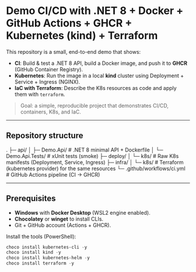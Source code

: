 # Demo CI/CD with .NET 8 + Docker + GitHub Actions + GHCR + Kubernetes (kind) + Terraform

This repository is a small, end-to-end demo that shows:

- **CI**: Build & test a .NET 8 API, build a Docker image, and push it to **GHCR** (GitHub Container Registry).
- **Kubernetes**: Run the image in a local **kind** cluster using Deployment + Service + Ingress (NGINX).
- **IaC with Terraform**: Describe the K8s resources as code and apply them with `terraform`.

> Goal: a simple, reproducible project that demonstrates CI/CD, containers, K8s, and IaC.

---

## Repository structure
.
├─ api/
│ ├─ Demo.Api/ # .NET 8 minimal API + Dockerfile
│ └─ Demo.Api.Tests/ # xUnit tests (smoke)
├─ deploy/
│ └─ k8s/ # Raw K8s manifests (Deployment, Service, Ingress)
├─ infra/
│ └─ k8s/ # Terraform (kubernetes provider) for the same resources
└─ .github/workflows/ci.yml # GitHub Actions pipeline (CI -> GHCR)

---

## Prerequisites

- **Windows** with **Docker Desktop** (WSL2 engine enabled).
- **Chocolatey** or **winget** to install CLIs.
- Git + GitHub account (Actions + GHCR).

Install the tools (PowerShell):

```powershell
choco install kubernetes-cli -y
choco install kind -y
choco install kubernetes-helm -y
choco install terraform -y
